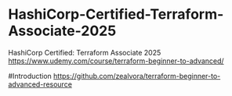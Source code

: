 # HashiCorp-Certified-Terraform-Associate-2025
HashiCorp Certified: Terraform Associate 2025 https://www.udemy.com/course/terraform-beginner-to-advanced/

#Introduction
https://github.com/zealvora/terraform-beginner-to-advanced-resource
